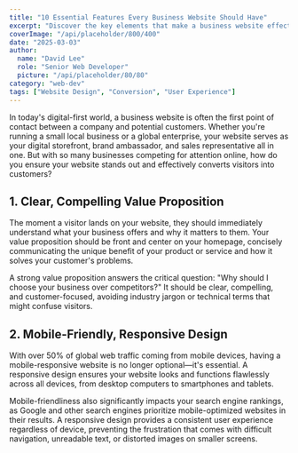 ```yaml
---
title: "10 Essential Features Every Business Website Should Have"
excerpt: "Discover the key elements that make a business website effective at attracting and converting visitors into customers."
coverImage: "/api/placeholder/800/400"
date: "2025-03-03"
author:
  name: "David Lee"
  role: "Senior Web Developer"
  picture: "/api/placeholder/80/80"
category: "web-dev"
tags: ["Website Design", "Conversion", "User Experience"]
---
```


In today's digital-first world, a business website is often the first point of contact between a company and potential customers. Whether you're running a small local business or a global enterprise, your website serves as your digital storefront, brand ambassador, and sales representative all in one. But with so many businesses competing for attention online, how do you ensure your website stands out and effectively converts visitors into customers?

## 1. Clear, Compelling Value Proposition

The moment a visitor lands on your website, they should immediately understand what your business offers and why it matters to them. Your value proposition should be front and center on your homepage, concisely communicating the unique benefit of your product or service and how it solves your customer's problems.

A strong value proposition answers the critical question: "Why should I choose your business over competitors?" It should be clear, compelling, and customer-focused, avoiding industry jargon or technical terms that might confuse visitors.

## 2. Mobile-Friendly, Responsive Design

With over 50% of global web traffic coming from mobile devices, having a mobile-responsive website is no longer optional—it's essential. A responsive design ensures your website looks and functions flawlessly across all devices, from desktop computers to smartphones and tablets.

Mobile-friendliness also significantly impacts your search engine rankings, as Google and other search engines prioritize mobile-optimized websites in their results. A responsive design provides a consistent user experience regardless of device, preventing the frustration that comes with difficult navigation, unreadable text, or distorted images on smaller screens.